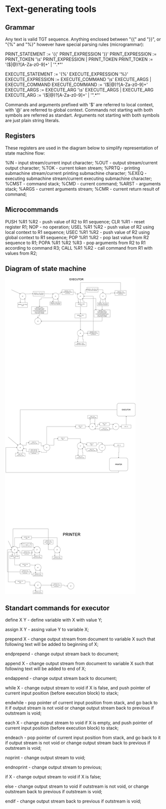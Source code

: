 # Text-generating tools

## Grammar

Any text is valid TGT sequence. Anything enclosed between "{{" and "}}", or "{%" and "%}" however have special parsing rules (microgrammar):

PRINT_STATEMENT := '{{' PRINT_EXPRESSION '}}'
PRINT_EXPRESSION := PRINT_TOKEN '\s' PRINT_EXPRESSION | PRINT_TOKEN
PRINT_TOKEN := '(\$|\@)?[A-Za-z0-9]+' | '\".*\"'

EXECUTE_STATEMENT := '{%' EXECUTE_EXPRESSION '%}'
EXECUTE_EXPRESSION := EXECUTE_COMMAND '\s' EXECUTE_ARGS | EXECUTE_COMMAND
EXECUTE_COMMAND := '(\$|\@)?[A-Za-z0-9]+'
EXECUTE_ARGS := EXECUTE_ARG '\s' EXECUTE_ARGS | EXECUTE_ARG
EXECUTE_ARG := '(\$|\@)?[A-Za-z0-9]+' | '\".*\"'

Commands and arguments prefixed with '$' are referred to local context, with '@' are referred to global context. 
Commands not starting with both symbols are referred as standart. Arguments not starting with both symbols
are just plain string literals.

## Registers

These registers are used in the diagram below to simplify representation of state machine flow:

%IN - input stream/current input character;
%OUT - output stream/current output character;
%TOK - current token stream;
%PRTQ - printing submachine stream/current printing submachine character;
%EXEQ - executing submachine stream/current executing submachine character;
%CMST - command stack;
%CMD - current command;
%ARST - arguments stack;
%ARGS - current arguments stream;
%CMR - current return result of command;

## Microcommands

PUSH %R1 %R2 - push value of R2 to R1 sequence;
CLR %R1 - reset register R1;
NOP - no operation;
USEL %R1 %R2 - push value of R2 using local context to R1 sequence;
USEC %R1 %R2 - push value of R2 using global context to R1 sequence;
POP %R1 %R2 - pop last value from R2 sequence to R1;
POPA %R1 %R2 %R3 - pop arguments from R2 to R1 according to command R3;
CALL %R1 %R2 - call command from R1 with values from R2;

## Diagram of state machine

<a href="https://viewer.diagrams.net/?highlight=0000ff&edit=_blank&layers=1&nav=1&title=CodeGen%20automata%20chart#R7V1de5s4Fv41fjpzkT5IID4uEyfT6W7apkn6bHvJxDTxrmO8NmmTvdjfvmAQBkkYBQPnqOuL6dgYbEVH79E57%2FnQxJ4%2BPr9bh6uHD%2FEsWkyoNXue2OcTSn3qp%2F9mF17yC9QLrPzK%2FXo%2By6%2BR3YWb%2BX%2Bi4iK%2F7Wk%2Biza1G5M4XiTzVf3iXbxcRndJ7Vq4Xsc%2F67d9jxf1X12F95F04eYuXMhX%2FzGfJQ%2F87%2FJ21%2F%2BM5vcP%2FJeJG%2BSfPIb85uIv2TyEs%2Fhn5ZJ9MbGn6zhO8lePz9NokU0en5f8uT8aPi0Hto6Wic4Dn%2BfR%2Bw25TsLFx7%2B577%2F9sOYkOXGLsSUv%2FA%2BOZunfX7yN18lDfB8vw8XF7urZOn5azqLsW6303e6eyzhepRdJevGfUZK8FMIMn5I4vfSQPC6KT6PnefK1eDx7%2Fa1y%2Ffy58sH5C3%2BzTNYv20feUsbff6t%2BuHtu%2B44%2FKE9SMW%2Bb%2BGl9F%2B2ZGb7YwvV9lOy5j%2BX3ZdNW%2BYFCBO%2Bi%2BDFKx5PesI4WYTL%2FUV9WYbE678v7dgJMXxQyfIU8OWxgBEoqArU0BVqT5lsGLs8Alzzz7%2F0RLp6KX9ooJLxYpOowk%2BTPh3kS3azC7Uz8TDVyXU7hZpXryO%2Fz50zezdP5I1on0fPeCeCfsmJAhYYndvH%2BZ0VdFpceKpqSX%2Bt9yqg0ZfKELWen2d6QvrtbhJvN%2FE5Yz%2BrV2XVttq45ornmKlPKFFPKr2kvzeIXruJ5OuJSok5doI4gqBxpxTPV%2FUb4GmLVv0cUeD4r0vdsZV7%2Bzd2XgQe6s7312Ot1IamuNjKYJmQ9r8pxNCFTwNpdpOM%2F%2Bx5vl92G247uv58ym%2BqM7F6mr%2B6z%2F%2F82oez9x%2FTm%2F6b%2FTdjFm4l39uZ3%2FkV%2Frfl9V19u%2FszuoOzTl9v8RfaYeBu%2Fkv5B%2BSD4ZWHl1ddVi5LuQyfbdeiVGK4oEEIVGkTEen%2F7mA0LxyoaNU3NGhqHtEx8XTxSVIAkoBoWs6mpLVAXSqDs8vb9y91n7%2BOMnrzb0GT19eGWG04YIGqqRLn%2BRAJRX9ozN0QWMqT34PjIvAeimCAgrVYiopUTsQRSpEKSNEBh%2B%2B4qWs%2FTWYvWB%2BMj0MSHjwoeQe8mZbs9efvp7%2BbZk7bgygXg5qQDuld1Q2ng%2B3WUut7IMOUWpGGuHx92v77fhJ1t4Tqh0y1yKXszYefdwavwGbf3i%2FdNL6%2F3fGqKCiC6OsAdTAcEBu7UYwUvXF2g49qR%2BbhH2JI%2FfroyB32uq%2BZkwTZgCmom4w4c6jqLFJezSBkafYrM%2B9eXqINKokTh%2FytIHkj%2FPxDNCgLs%2F1NgFqxL3Mh66xO7DgZ%2FbNeCKzPTLA4%2B7t7jSuf7eYCr69vP5hEBvkDXUQ%2FcEPFh8Yo5sERt3X3LQ4VJGzRYiNkS0ZaoTVFJlI%2B7aokohAyax0Q8wRSBDkVQ0ORM3AQHt7TbVZuNCwhO7%2BZGk61hFMFBLNruCIxsWYDyi8bGGLgtYZwj4B0dgUPw6kPj1Qblrzp5AqPZjba2d943JhtSjGl98YhBoobc4NP1Onyp3LbKbtg0%2FwxxCKv9EE83ac5ZPuR2bkHuVnE%2B4F7zmu12wqIEANdO2Qcnufo6TW9I19CzrLqurt9%2FvL24fr3GIeNoHDECWb6vaBxqKzSOtLr6UzmwaQidVM5YFjr3QNtdVVxhED7uESx0tJu7LYQby40cbHNnsDQfal%2FY1g724wJac6x%2FswqX3Teyi68X0y%2B3n6o7Wf6FaHayoG6VnNgK43nkrcwB3cq6kU1jWc%2BOrvXs4CKbnHZT8fVbGWXGk01iFOsEnmxy0BTia8ec6%2Fk0w5UrOroxDwdXKT6vxj1q1ENk2ns5foMnL5axn5T4H6le2VGEyBR7MmiIzJImCTpG5mAq8%2B4U%2Fx8OY7p13tisloEqvdWGy46IT90GI4l4odb7hCowObKzDlvsfSgih9z3dDNJGUWFSWZgKgI%2BmeKyTx1FdrAihAZqcNgONoODGVgfPJK9oVsE7OAK%2FPNxH1kSMSFOoknAy46YeXW%2FYzV1omZa%2B3zcY6fdGGrtE5%2FUMQmedsOAPfBO9TIjUZdM1wW3wToB7R33%2F3MM3JG4LvAgAQ%2F%2BHZD6w%2FpI%2FUmnMKlP%2BCZZx%2F%2BKpvEizhJIl%2FEyA%2Fn3%2BWIhXAoX8%2Ftl%2BvYuFUyWa3qWCWR%2BFy5Oiw8e57PZosnbqK%2BBHoTsiwlcqsJqRyFikRvuT8REEvFKEUeAdMrEjk2OIg9rVJfM7c2EKHJxc33FphvjbXgxj4fB6zCZdVgpXGrIBS5lP8GvcNjU5oqFha7bAleYrSYW1xJITCwXNuCPuT8xl1S7SHEltHmgOYqHl622Ng3sLlJPV6QeLnbCN6%2B6fLS4h7ZMfVzV5QFsXR%2FqPrfaMg3AOHxl6%2BIATXq4CShVT%2BFImVaBYFz7oqvRU%2B2XIxrxhefRVMsl3s%2FHNWgxF5fO0d1%2FxZwh6vtIcYVgPd20Sg9XKoIn5z4ezuDwFq8Zj1P2eHXKl45VvmTT3Zfp94DNf8oUJkiqVbWZJhU0WMkJD2WZs2mPxmp4uoEjrmWRANk3PD4%2FqCWmLVNcPrAnBwOPjG3rpPXWyLi2o9W2s4tPl%2BrN6hiiOEyJUVAlhpma5XgxzcDk4%2B7bwGyMEhpvL4qZtxhwiSYKpm9cyEfzuCP34%2FK1fUKKC7JD%2BIQaeP0VD%2B%2BQnD8H3vlTGUgiurWP6X1riQdg9XwCVn%2FoATnDl9i2IEjtU3zF451LAnekulj%2BcxjoPlxsn6%2FbadHvndo%2FDPq9dVqsaXbqGJ%2BuRcTgiAtudAWwzlAFfuhIOg6r9mAprjwVPu4qoaOQMiihI%2FbidhUdyEYldALgA6wRkwKBro2EbB8KDPQn61bucGS1tkwDXEce8XEfiR5tVSsa%2BB54%2F4gATzMsdN0GON4A6By1g2iL1MJA%2BTzi73hFa%2Bcmx7VpXIPm83DpjENafbm5uPx1SSvZGdI9cpYNpZiIdfSGGpe%2B9rkPFi53iFjm2YGjVTC%2FQqrIDEGZZFohO3HKlVh56KwFYhlIto7VZjvQ7fMUIKt3kCsu%2B7BJHMt4ulUKi8EfZ0msI8%2FUajiYhsBy4EdWQheaTDT%2BGfgRFMQCLtnt1OmG2n6dmrDGPhCutAzRUBZSTJuIFlVPnAUTw%2FCk5UApXoTVcP8wpEUpoNFYi%2Bmvy1o4Yr2Urau4%2BmAtlJV9zZuP7jkrNu3jnJVfp22QEJ08IYGCMx%2Bqb5C6ehN0a0LCSylnRlF1obwPV0EzASUaD%2B8l0UsA5CB5EjCWUTkcB02FOiizohaVIkVZPYm9%2B3XdzLpA1P88NNFYXC41E%2BzwhNfyhHgQgPjEwdbjPjxWrIsIWQW73MfYU6Q%2FD0W0KidNlQEpTpl28nMvIG3Fnm5Bzzj5zbJIxbTkrgnOJ6Q07%2FrPcFarP1DSHQvlt88o621xjrPXy4T7b7uO068u5AR2aIkrbSu6CUJ9FI%2BoEWP6YZXDmVK66pyAFZnvHfc%2BzGzbeWjhRkF%2F598EjCUx1y7dtlQRJxVzMByW0CTboaMOtP0Sgmv%2FoaAGBWbyQF%2BiYKnqe8dd9bKILGRIL0t2isG9LILpcEhchjXRptGQ2Qky3aC2EwQzIX1hlKXAZKtbdfiSylLoIwCu3lZMO9ZxREtB11HlRA8SOFFQDYnaUtCWKNjRPWruAY1rrA1SYgV1qVq0RazdM1QOkzXcGQINxCGiVtb7xX24cAbvSywdNeoM1%2Bli719aNfIVcQFIIz%2Bw0Bn5VOEHHbnAqg%2FbbuMjy32Q%2BxMINr5G3uv0w41%2Bchmwse8RCVWqUrdRaUEK28kVs%2B%2FMbXjTcMXHrROXYumnFtKIlC8Ff5URKRVcBsuxtEF3IdS%2BMdWlmiguztVG40lh8421JWrjIg9d4NqqLqc5jZWDpy1TZD4wVeSfIavzJQgT0Cies%2BrQpaNyRq99w0IW9pVbqurGRrqfgoIiWkIsKiLMV5XdjOpB2Qru5uhB1Sw94xDWykyoEWYWmOSMWG3%2FarDYYwDrX3WrvR1pv7K1k1rGotKlSgR%2FoALbXbcx6acaS2zbnhimTMKWM3heT2qeXptDahKxh2tq9frQezJDpEaweYCOotWTehItVJuyIxfTCMhKt%2BBDYgVXGeeZ33defUBx3ynH6bsbEbHbhyXEnl5eCt%2BdP6txPsX0wzU4yG1J0zMFxqmlwLgYXO0P45a0HqIbGfaY2luf7PYxKELABY73dNCMQzRD3kt5maYZ%2Bbi7a8YWg%2BOoGfd4UVJQlykwPq5qPPYv3eNh6po%2FgP1LG8YD2r%2B0hwyYAVX3K6QK1r9078Cr%2FUsVWzQmK4b40EaMkf1LR4OCLukK1z1x77h7705WCXeY3smUiN3uleGPodolNmDx2Mm01YQwDYuDdjLdj0fjW5pKB60EuodwDohRPPU%2F6PZLZd%2FShjtx1QAN19BTB6Ju%2BJiBZ%2FnXZrX9sppr%2Fgt1%2BmRip0%2BfMT08D9fp05JTQFYKkxjSa%2FDkaYP2GsixsLV5RenWxhHeshKLEoRtbIJ9b9MXK64UnHLk1fAOMmJErpKjinqekXXcMfK9Z3IsbUsPV0lPOfLWmp56bucEb3GPHBrVrYUbzqyC7TeHm8rg276B2KHt2Ll4BXywJnTKkCK6vWQGhBRwb6ZDETWodabfnQkbpDTaM3XAk1F5j5aUE0U9BTHQE9zSt%2Bs4m8jys3fpX%2FXwIZ5F2R3%2FAw%3D%3D"><img src="./automata-chart.png"/></a>

## Standart commands for executor

define X Y - define variable with X with value Y;

assign X Y - assing value Y to variable X;

prepend X - change output stream from document to variable X such that following text
will be added to beginning of X;

endprepend - change output stream back to document;

append X - change output stream from document to variable X such that following text
will be added to end of X;

endappend - change output stream back to document;

while X - change output stream to void if X is false, and push pointer of current
input position (before execution block) to stack;

endwhile - pop pointer of current input position from stack, and go back to it
if output stream is not void or change output stream back to previous
if outstream is void;

each X -  change output stream to void if X is empty, and push pointer of current
input position (before execution block) to stack;

endeach - pop pointer of current input position from stack, and go back to it
if output stream is not void or change output stream back to previous
if outstream is void;

noprint - change output stream to void;

endnoprint - change output stream to previous;

if X -  change output stream to void if X is false;

else - change output stream to void if outstream is not void, or change outstream
back to previous if outstream is void;

endif - change output stream back to previous if outstream is void;
